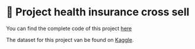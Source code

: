 # 🏥 Project health insurance cross sell

You can find the complete code of this project [here](.https://rpubs.com/Kmoreira3010)

The dataset for this project van be found on [Kaggle](https://www.kaggle.com/datasets/anmolkumar/health-insurance-cross-sell-prediction).
